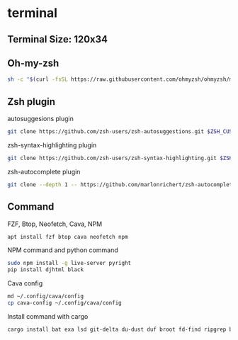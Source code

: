 # terminal
## Terminal Size: 120x34

## Oh-my-zsh

```bash
sh -c "$(curl -fsSL https://raw.githubusercontent.com/ohmyzsh/ohmyzsh/master/tools/install.sh)"

```

## Zsh plugin

<p>autosuggesions plugin</p>

```bash
git clone https://github.com/zsh-users/zsh-autosuggestions.git $ZSH_CUSTOM/plugins/zsh-autosuggestions
```

<p>zsh-syntax-highlighting plugin</p>

```bash
git clone https://github.com/zsh-users/zsh-syntax-highlighting.git $ZSH_CUSTOM/plugins/zsh-syntax-highlighting
```

<p>zsh-autocomplete plugin</p>

```bash
git clone --depth 1 -- https://github.com/marlonrichert/zsh-autocomplete.git $ZSH_CUSTOM/plugins/zsh-autocomplete
```

## Command
<p>FZF, Btop, Neofetch, Cava, NPM</p>

```bash
apt install fzf btop cava neofetch npm
```

<p>NPM command and python command</p>

```bash
sudo npm install -g live-server pyright
pip install djhtml black
```

<p>Cava config</p>

```bash
md ~/.config/cava/config
cp cava-config ~/.config/cava/config
```

<p>Install command with cargo</p>

```bash
cargo install bat exa lsd git-delta du-dust duf broot fd-find ripgrep bottom gping zoxide
```
